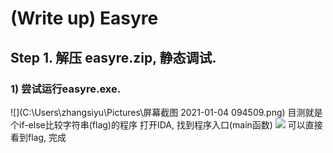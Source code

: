 # (Write up) Easyre

## Step 1. 解压 easyre.zip, 静态调试.
### 1) 尝试运行easyre.exe.

![](C:\Users\zhangsiyu\Pictures\屏幕截图 2021-01-04 094509.png)
目测就是个if-else比较字符串(flag)的程序
打开IDA, 找到程序入口(main函数)
![](C:\Users\zhangsiyu\Pictures\Screenshots\屏幕截图(111).png)
可以直接看到flag, 完成
